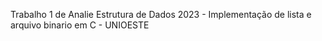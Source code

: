 Trabalho 1 de Analie Estrutura de Dados 2023 - Implementação de lista e arquivo binario em C - UNIOESTE
